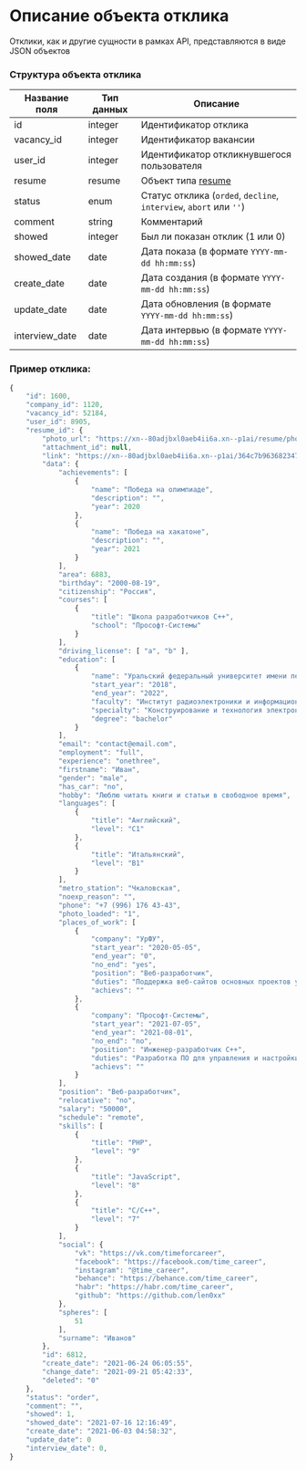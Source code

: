 # Описание объекта отклика

Отклики, как и другие сущности в рамках API, представляются в виде JSON объектов

### Структура объекта отклика

Название поля | Тип данных | Описание
------------ | ------------- | -------------
id | integer | Идентификатор отклика
vacancy_id | integer | Идентификатор вакансии
user_id | integer | Идентификатор откликнувшегося пользователя
resume | resume | Объект типа [resume](https://github.com/len0xx/career-api/blob/main/docs/resume.md)
status | enum | Статус отклика (`orded`, `decline`, `interview`, `abort` или `''`)
comment | string | Комментарий
showed | integer | Был ли показан отклик (1 или 0)
showed_date | date | Дата показа (в формате `YYYY-mm-dd hh:mm:ss`)
create_date | date | Дата создания (в формате `YYYY-mm-dd hh:mm:ss`)
update_date | date | Дата обновления (в формате `YYYY-mm-dd hh:mm:ss`)
interview_date | date | Дата интервью (в формате `YYYY-mm-dd hh:mm:ss`)

### Пример отклика:
```javascript
{
    "id": 1600,
    "company_id": 1120,
    "vacancy_id": 52184,
    "user_id": 8905,
    "resume_id": {
        "photo_url": "https://xn--80adjbxl0aeb4ii6a.xn--p1ai/resume/photo/6812.jpg",
        "attachment_id": null,
        "link": "https://xn--80adjbxl0aeb4ii6a.xn--p1ai/364c7b963682347/Открыть/Резюме.pdf",
        "data": {
            "achievements": [
                {
                    "name": "Победа на олимпиаде",
                    "description": "",
                    "year": 2020
                },
                {
                    "name": "Победа на хакатоне",
                    "description": "",
                    "year": 2021
                }
            ],
            "area": 6883,
            "birthday": "2000-08-19",
            "citizenship": "Россия",
            "courses": [
                {
                    "title": "Школа разработчиков C++",
                    "school": "Прософт-Системы"
                }
            ],
            "driving_license": [ "a", "b" ],
            "education": [
                {
                    "name": "Уральский федеральный университет имени первого Президента России Б.Н. Ельцина, Екатеринбург",
                    "start_year": "2018",
                    "end_year": "2022",
                    "faculty": "Институт радиоэлектроники и информационных технологий",
                    "specialty": "Конструирование и технология электронных средств",
                    "degree": "bachelor"
                }
            ],
            "email": "contact@email.com",
            "employment": "full",
            "experience": "onethree",
            "firstname": "Иван",
            "gender": "male",
            "has_car": "no",
            "hobby": "Люблю читать книги и статьи в свободное время",
            "languages": [
                {
                    "title": "Английский",
                    "level": "C1"
                },
                {
                    "title": "Итальянский",
                    "level": "B1"
                }
            ],
            "metro_station": "Чкаловская",
            "noexp_reason": "",
            "phone": "+7 (996) 176 43-43",
            "photo_loaded": "1",
            "places_of_work": [
                {
                    "company": "УрФУ",
                    "start_year": "2020-05-05",
                    "end_year": "0",
                    "no_end": "yes",
                    "position": "Веб-разработчик",
                    "duties": "Поддержка веб-сайтов основных проектов университета",
                    "achievs": ""
                },
                {
                    "company": "Прософт-Системы",
                    "start_year": "2021-07-05",
                    "end_year": "2021-08-01",
                    "no_end": "no",
                    "position": "Инженер-разработчик C++",
                    "duties": "Разработка ПО для управления и настройки ПЛК Regul RX00",
                    "achievs": ""
                }
            ],
            "position": "Веб-разработчик",
            "relocative": "no",
            "salary": "50000",
            "schedule": "remote",
            "skills": [
                {
                    "title": "PHP",
                    "level": "9"
                },
                {
                    "title": "JavaScript",
                    "level": "8"
                },
                {
                    "title": "C/C++",
                    "level": "7"
                }
            ],
            "social": {
                "vk": "https://vk.com/timeforcareer",
                "facebook": "https://facebook.com/time_career",
                "instagram": "@time_career",
                "behance": "https://behance.com/time_career",
                "habr": "https://habr.com/time_career",
                "github": "https://github.com/len0xx"
            },
            "spheres": [
                51
            ],
            "surname": "Иванов"
        },
        "id": 6812,
        "create_date": "2021-06-24 06:05:55",
        "change_date": "2021-09-21 05:42:33",
        "deleted": "0"
    },
    "status": "order",
    "comment": "",
    "showed": 1,
    "showed_date": "2021-07-16 12:16:49",
    "create_date": "2021-06-03 04:58:32",
    "update_date": 0
    "interview_date": 0,
}
```
